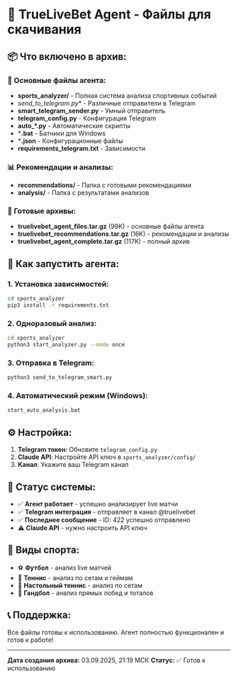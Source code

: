 # 🚀 TrueLiveBet Agent - Файлы для скачивания

## 📦 Что включено в архив:

### 🎯 Основные файлы агента:
- **sports_analyzer/** - Полная система анализа спортивных событий
- **send_to_telegram*.py** - Различные отправители в Telegram
- **smart_telegram_sender.py** - Умный отправитель
- **telegram_config.py** - Конфигурация Telegram
- **auto_*.py** - Автоматические скрипты
- ***.bat** - Батники для Windows
- ***.json** - Конфигурационные файлы
- **requirements_telegram.txt** - Зависимости

### 📊 Рекомендации и анализы:
- **recommendations/** - Папка с готовыми рекомендациями
- **analysis/** - Папка с результатами анализов

### 📁 Готовые архивы:
- **truelivebet_agent_files.tar.gz** (99K) - основные файлы агента
- **truelivebet_recommendations.tar.gz** (16K) - рекомендации и анализы  
- **truelivebet_agent_complete.tar.gz** (117K) - полный архив

## 🚀 Как запустить агента:

### 1. Установка зависимостей:
```bash
cd sports_analyzer
pip3 install -r requirements.txt
```

### 2. Одноразовый анализ:
```bash
cd sports_analyzer
python3 start_analyzer.py --mode once
```

### 3. Отправка в Telegram:
```bash
python3 send_to_telegram_smart.py
```

### 4. Автоматический режим (Windows):
```bash
start_auto_analysis.bat
```

## ⚙️ Настройка:

1. **Telegram токен**: Обновите `telegram_config.py`
2. **Claude API**: Настройте API ключ в `sports_analyzer/config/`
3. **Канал**: Укажите ваш Telegram канал

## 📱 Статус системы:

- ✅ **Агент работает** - успешно анализирует live матчи
- ✅ **Telegram интеграция** - отправляет в канал @truelivebet
- ✅ **Последнее сообщение** - ID: 422 успешно отправлено
- ⚠️ **Claude API** - нужно настроить API ключ

## 🎯 Виды спорта:

- ⚽ **Футбол** - анализ live матчей
- 🎾 **Теннис** - анализ по сетам и геймам
- 🏓 **Настольный теннис** - анализ по сетам
- 🤾 **Гандбол** - анализ прямых побед и тоталов

## 📞 Поддержка:

Все файлы готовы к использованию. Агент полностью функционален и готов к работе!

---
**Дата создания архива:** 03.09.2025, 21:19 МСК
**Статус:** ✅ Готов к использованию
